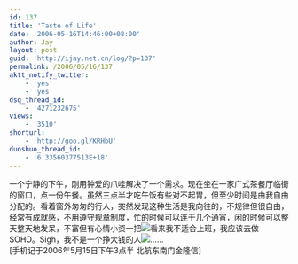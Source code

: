 ```yaml
---
id: 137
title: 'Taste of Life'
date: '2006-05-16T14:46:00+08:00'
author: Jay
layout: post
guid: 'http://ijay.net.cn/log/?p=137'
permalink: /2006/05/16/137
aktt_notify_twitter:
    - 'yes'
    - 'yes'
dsq_thread_id:
    - '4271232675'
views:
    - '3510'
shorturl:
    - 'http://goo.gl/KRHbU'
duoshuo_thread_id:
    - '6.33560377513E+18'
---
```


<div>一个宁静的下午，刚用钟爱的爪哇解决了一个需求。现在坐在一家广式茶餐厅临街的窗口，点一份午餐。虽然三点半才吃午饭有些对不起胃，但至少时间是由我自由分配的。看着窗外匆匆的行人，突然发现这种生活是我向往的，不规律但很自由，经常有成就感，不用遵守规章制度，忙的时候可以连干几个通宵，闲的时候可以整天整天地发呆，不富但有心情小资一把<img src="http://spaces.msn.com/rte/emoticons/smile_shades.gif" />看来我不适合上班，我应该去做SOHO。Sigh，我不是一个挣大钱的人<img src="http://spaces.msn.com/rte/emoticons/smile_thinking.gif" />……</div>
<div> </div>
<div>[手机记于2006年5月15日下午3点半 北航东南门金隆信]</div>